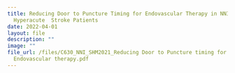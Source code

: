 ```yaml
---
title: Reducing Door to Puncture Timing for Endovascular Therapy in NNI TTSH
  Hyperacute  Stroke Patients
date: 2022-04-01
layout: file
description: ""
image: ""
file_url: /files/C630_NNI_SHM2021_Reducing Door to Puncture timing for
  Endovascular therapy.pdf
---
```

